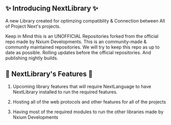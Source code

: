 ## ✨ Introducing NextLibrary ✨
A new Library created for optimzing compatiblity & Connection between
All of Project Next's projects.

Keep in Mind this is an UNOFFICIAL Repositories forked from the official
repo made by Nxium Developments. This is an community-made & community
maintained repositories. We will try to keep this repo as up to date as
possible. Rolling updates before the official repositories. And publishing
nightly builds.

## 🧪 **NextLibrary's Features** 🧪

  1. Upcoming library features that will
  require NextLanguage to have NextLibrary installed
  to run the required features.

  2. Hosting all of the web protocols and
  other features for all of the projects

  3. Having most of the required modules
  to run the other libraries made by Nxium Developments
